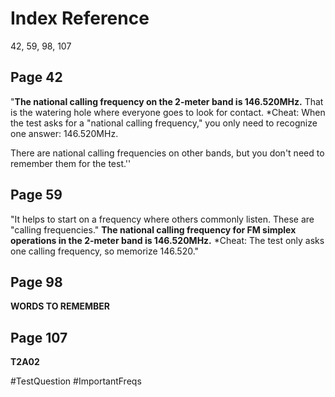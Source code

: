 # Index Reference
42, 59, 98, 107

## Page 42
"**The national calling frequency on the 2-meter band is 146.520MHz.** That is the watering hole where everyone goes to look for contact. *Cheat: When the test asks for a "national calling frequency," you only need to recognize one answer: 146.520MHz.

There are national calling frequencies on other bands, but you don't need to remember them for the test.''

## Page 59
"It helps to start on a frequency where others commonly listen. These are "calling frequencies." **The national calling frequency for FM simplex operations in the 2-meter band is 146.520MHz.** *Cheat: The test only asks one calling frequency, so memorize 146.520."

## Page 98
**WORDS TO REMEMBER**

## Page 107
**T2A02**

#TestQuestion 
#ImportantFreqs 

